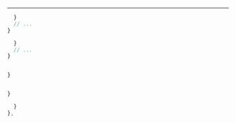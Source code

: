 ---
---


- - -














```js
  }
  // ...
}

  }
  // ...
}
```




```js

}


}
```




```js
  }
},
```

















